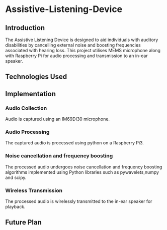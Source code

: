 # Assistive-Listening-Device
## Introduction
The Assistive Listening Device is designed to aid individuals with auditory disabilities by cancelling external noise and boosting frequencies associated with hearing loss. This project utilises MEMS microphone along with Raspberry Pi for audio processing and transmission to an in-ear speaker.
## Technologies Used

## Implementation 
### Audio Collection 
Audio is captured using an IM69DI30 microphone.
### Audio Processing 
The captured audio is processed using python on a Raspberry Pi3.
### Noise cancellation and frequency boosting
The processed audio undergoes noise cancellation and frequency boosting algorithms implemented using Python libraries such as pywavelets,numpy and scipy.
### Wireless Transmission
The processed audio is wirelessly transmitted to the in-ear speaker for playback.
## Future Plan


